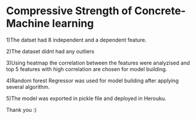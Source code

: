 # Compressive Strength of Concrete-Machine learning

1)The datset had 8 independent and a dependent feature.

2)The dataset didnt had any outliers

3)Using heatmap the correlation between the features were analyzised and top 5 features with high correlation are chosen for model building.

4)Random forest Regressor was used for model building after applying several algorithm.

5)The model was exported in pickle file and deployed in Herouku.

Thank you :)



